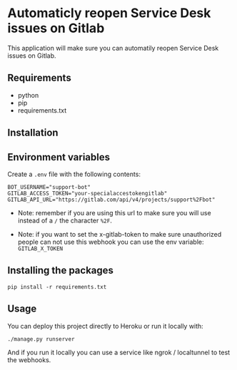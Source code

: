 # Automaticly reopen Service Desk issues on Gitlab

This application will make sure you can automatily reopen Service Desk issues on Gitlab.

## Requirements

- python
- pip
- requirements.txt

## Installation

## Environment variables

Create a `.env` file with the following contents:

```
BOT_USERNAME="support-bot"
GITLAB_ACCESS_TOKEN="your-specialaccestokengitlab"
GITLAB_API_URL="https://gitlab.com/api/v4/projects/support%2Fbot"
```

- Note: remember if you are using this url to make sure you will use instead of a `/` the character `%2F`.
  
- Note: if you want to set the x-gitlab-token to make sure unauthorized people can not use this webhook you can use the env variable: `GITLAB_X_TOKEN`

## Installing the packages

```
pip install -r requirements.txt
```

## Usage

You can deploy this project directly to Heroku or run it locally with:

```
./manage.py runserver
```

And if you run it locally you can use a service like ngrok / localtunnel to test the webhooks.